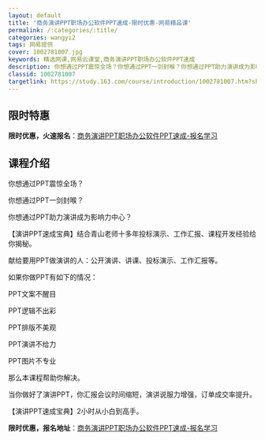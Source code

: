 ```yaml
---
layout: default
title: '商务演讲PPT职场办公软件PPT速成-限时优惠-网易精品课'
permalink: /:categories/:title/
categories: wangyi2
tags: 网易提供
cover: 1002781007.jpg
keywords: 精选网课,网易云课堂,商务演讲PPT职场办公软件PPT速成
description: 你想通过PPT震惊全场？你想通过PPT一剑封喉？你想通过PPT助力演讲成为影响力中心？【演讲PPT速成宝典】结合青山老师
classid: 1002781007
targetlink: https://study.163.com/course/introduction/1002781007.htm?share=1&shareId=1025206652&utm_campaign=share&utm_medium=iphoneShare&utm_source=&utm_u=1025206652
---
```


## 限时特惠

**限时优惠，火速报名**：[商务演讲PPT职场办公软件PPT速成-报名学习](https://study.163.com/course/introduction/1002781007.htm?share=1&shareId=1025206652&utm_campaign=share&utm_medium=iphoneShare&utm_source=&utm_u=1025206652)

## 课程介绍

你想通过PPT震惊全场？

你想通过PPT一剑封喉？

你想通过PPT助力演讲成为影响力中心？

【演讲PPT速成宝典】结合青山老师十多年投标演示、工作汇报、课程开发经验给你揭秘。



献给要用PPT做演讲的人：公开演讲、讲课、投标演示、工作汇报等。



如果你做PPT有如下的情况：

PPT文案不醒目

PPT逻辑不出彩

PPT排版不美观

PPT演讲不给力

PPT图片不专业

那么本课程帮助你解决。



当你做好了演讲PPT，你汇报会议时间缩短，演讲说服力增强，订单成交率提升。



【演讲PPT速成宝典】2小时从小白到高手。

**限时优惠，报名地址**：[商务演讲PPT职场办公软件PPT速成-报名学习](https://study.163.com/course/introduction/1002781007.htm?share=1&shareId=1025206652&utm_campaign=share&utm_medium=iphoneShare&utm_source=&utm_u=1025206652)

